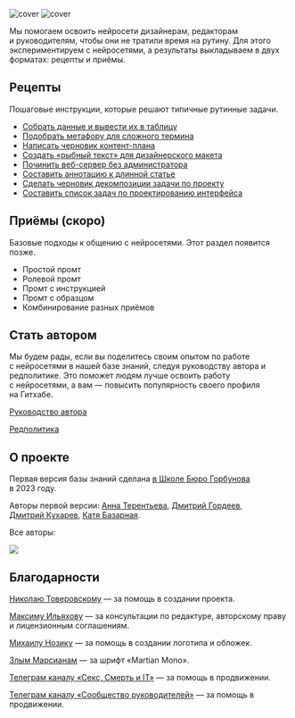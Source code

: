 ![cover](https://github.com/Open-Prompting/Knowledge-Base/blob/main/content/shared-media/cover-all3d-dark.png#gh-dark-mode-only)
![cover](https://github.com/Open-Prompting/Knowledge-Base/blob/main/content/shared-media/cover-all3d-light.png#gh-light-mode-only)

Мы помогаем освоить нейросети дизайнерам, редакторам и руководителям, чтобы они не тратили время на рутину. Для этого экспериментируем с нейросетями, а результаты выкладываем в двух форматах: рецепты и приёмы.

## Рецепты

Пошаговые инструкции, которые решают типичные рутинные задачи.

* [Собрать данные и вывести их в таблицу](https://github.com/Open-Prompting/Knowledge-Base/tree/main/content/recipes/spreadsheet)
* [Подобрать метафору для сложного термина](https://github.com/Open-Prompting/Knowledge-Base/tree/main/content/recipes/metaphor)
* [Написать черновик контент-плана](https://github.com/Open-Prompting/Knowledge-Base/tree/main/content/recipes/draft-plan/)
* [Создать «рыбный текст» для дизайнерского макета](https://github.com/Open-Prompting/Knowledge-Base/tree/main/content/recipes/placeholder-text/)
* [Починить веб-сервер без администратора](https://github.com/Open-Prompting/Knowledge-Base/tree/main/content/recipes/debug-server)
* [Составить аннотацию к длинной статье](https://github.com/Open-Prompting/Knowledge-Base/tree/main/content/recipes/article-annotation)
* [Сделать черновик декомпозиции задачи по проекту](https://github.com/Open-Prompting/Knowledge-Base/tree/main/content/recipes/project-decomposition)
* [Составить список задач по проектированию интерфейса](https://github.com/Open-Prompting/Knowledge-Base/tree/main/content/recipes/task-list)

## Приёмы (скоро)
Базовые подходы к общению с нейросетями. Этот раздел появится позже.

* Простой промт
* Ролевой промт
* Промт с инструкцией
* Промт с образцом
* Комбинирование разных приёмов

## Стать автором

Мы будем рады, если вы поделитесь своим опытом по работе с нейросетями в нашей базе знаний, следуя руководству автора и редполитике. Это поможет людям лучше освоить работу с нейросетями, а вам — повысить популярность своего профиля на Гитхабе. 

[Руководство автора](https://github.com/Open-Prompting/Knowledge-Base/tree/main/content/articles/contributing)

[Редполитика](https://github.com/Open-Prompting/Knowledge-Base/tree/main/content/articles/policy)

## О проекте
Первая версия базы знаний сделана [в Школе Бюро Горбунова](https://bureau.ru/school) в 2023 году. 

Авторы первой версии: [Анна Терентьева](https://github.com/t3r3n), [Дмитрий Гордеев](https://github.com/grdv), [Дмитрий Кухарев](https://github.com/kkhrv), [Катя Базарная](https://github.com/bacardmi).

Все авторы:

<a href="https://github.com/open-prompting/knowledge-base/graphs/contributors">
<img src="https://contrib.rocks/image?repo=open-prompting/knowledge-base" />
</a>

## Благодарности
[Николаю Товеровскому](https://boosty.to/fffworks) — за помощь в создании проекта. 

[Максиму Ильяхову](https://maximilyahov.ru/) — за консультации по редактуре, авторскому праву и лицензионным соглашениям. 

[Михаилу Нозику](https://bureau.ru/burosfera/mihail-nozik) — за помощь в создании логотипа и обложек. 

[Злым Марсианам](https://github.com/evilmartians/mono) — за шрифт «Martian Mono». 

[Телеграм каналу «Секс, Смерть и IT»](https://t.me/SexDeathIT) — за помощь в продвижении.

[Телеграм каналу «Сообщество руководителей»](https://t.me/fffworks) — за помощь в продвижении.


